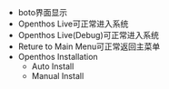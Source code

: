 - boto界面显示
- Openthos Live可正常进入系统
- Openthos Live(Debug)可正常进入系统
- Reture to Main Menu可正常返回主菜单
- Openthos Installation
  + Auto Install
  + Manual Install